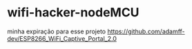 # wifi-hacker-nodeMCU

minha expiração para esse projeto
https://github.com/adamff-dev/ESP8266_WiFi_Captive_Portal_2.0

